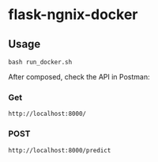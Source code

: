 # flask-ngnix-docker

## Usage
```
bash run_docker.sh
```

After composed, check the API in Postman:
### Get
```
http://localhost:8000/
```

### POST
```
http://localhost:8000/predict
```
